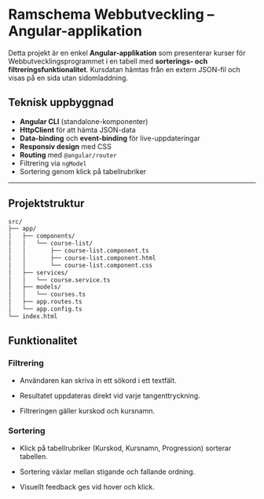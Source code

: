 # Ramschema Webbutveckling – Angular-applikation

Detta projekt är en enkel **Angular-applikation** som presenterar kurser för Webbutvecklingsprogrammet i en tabell med **sorterings- och filtreringsfunktionalitet**. Kursdatan hämtas från en extern JSON-fil och visas på en sida utan sidomladdning.

## Teknisk uppbyggnad

- **Angular CLI** (standalone-komponenter)
- **HttpClient** för att hämta JSON-data
- **Data-binding** och **event-binding** för live-uppdateringar
- **Responsiv design** med CSS
- **Routing** med `@angular/router`
- Filtrering via `ngModel`
- Sortering genom klick på tabellrubriker

---

## Projektstruktur

```bash
src/
├── app/
│   ├── components/
│   │   └── course-list/
│   │       ├── course-list.component.ts
│   │       ├── course-list.component.html
│   │       └── course-list.component.css
│   ├── services/
│   │   └── course.service.ts
│   ├── models/
│   │   └── courses.ts
│   ├── app.routes.ts
│   └── app.config.ts
└── index.html
```

## Funktionalitet

### Filtrering
- Användaren kan skriva in ett sökord i ett textfält.

- Resultatet uppdateras direkt vid varje tangenttryckning.

- Filtreringen gäller kurskod och kursnamn.

### Sortering
- Klick på tabellrubriker (Kurskod, Kursnamn, Progression) sorterar tabellen.

- Sortering växlar mellan stigande och fallande ordning.

- Visuellt feedback ges vid hover och klick.
